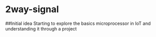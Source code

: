 # 2way-signal
##Initial idea
Starting to explore the basics microprocessor in IoT and understanding it through a project
